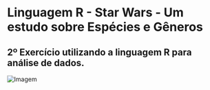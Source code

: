 # Linguagem R - Star Wars - Um estudo sobre Espécies e Gêneros
## 2º Exercício utilizando a linguagem R para análise de dados.


![Imagem](https://github.com/YanBFalcao/Linguagem-R-Star-Wars-Especies-e-Generos/assets/56008873/2cb36841-af25-467e-9c94-d549bd63d86c)
